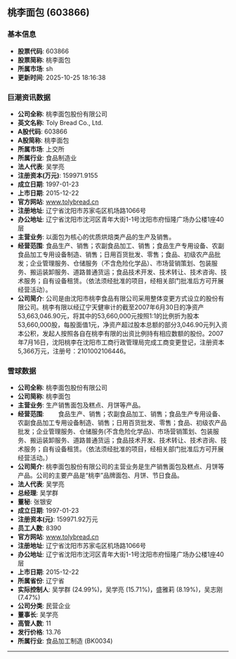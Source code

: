 ## 桃李面包 (603866)

### 基本信息

- **股票代码**: 603866
- **股票简称**: 桃李面包
- **所属市场**: sh
- **更新时间**: 2025-10-25 18:16:38

### 巨潮资讯数据

- **公司全称**: 桃李面包股份有限公司
- **英文名称**: Toly Bread Co., Ltd.
- **A股代码**: 603866
- **A股简称**: 桃李面包
- **所属市场**: 上交所
- **所属行业**: 食品制造业
- **法人代表**: 吴学亮
- **注册资本(万元)**: 159971.9155
- **成立日期**: 1997-01-23
- **上市日期**: 2015-12-22
- **官方网站**: www.tolybread.cn
- **注册地址**: 辽宁省沈阳市苏家屯区机场路1066号
- **办公地址**: 辽宁省沈阳市沈河区青年大街1-1号沈阳市府恒隆广场办公楼1座40层
- **主营业务**: 以面包为核心的优质烘焙类产品的生产及销售。
- **经营范围**: 食品生产、销售；农副食品加工、销售；食品生产专用设备、农副食品加工专用设备制造、销售；日用百货批发、零售；食品、初级农产品批发；企业管理服务、仓储服务（不含危险化学品）、市场营销策划、包装服务、搬运装卸服务、道路普通货运；食品技术开发、技术转让、技术咨询、技术服务；自有设备租赁。（依法须经批准的项目，经相关部门批准后方可开展经营活动）。
- **公司简介**: 公司是由沈阳市桃李食品有限公司采用整体变更方式设立的股份有限公司。桃李有限以经辽宁天健审计的截至2007年6月30日的净资产53,663,046.90元，将其中的53,660,000元按照1:1的比例折为股本53,660,000股，每股面值1元，净资产超过股本总额的部分3,046.90元列入资本公积，发起人按照各自在桃李有限的出资比例持有相应数额的股份。2007年7月16日，沈阳桃李在沈阳市工商行政管理局完成工商变更登记，注册资本5,366万元，注册号：2101002106446。

### 雪球数据

- **公司全称**: 桃李面包股份有限公司
- **公司简称**: 桃李面包
- **主营业务**: 生产销售面包及糕点、月饼等产品。
- **经营范围**: 　　食品生产、销售；农副食品加工、销售；食品生产专用设备、农副食品加工专用设备制造、销售；日用百货批发、零售；食品、初级农产品批发；企业管理服务、仓储服务(不含危险化学品)、市场营销策划、包装服务、搬运装卸服务、道路普通货运；食品技术开发、技术转让、技术咨询、技术服务；自有设备租赁。（依法须经批准的项目，经相关部门批准后方可开展经营活动。）
- **公司简介**: 桃李面包股份有限公司的主营业务是生产销售面包及糕点、月饼等产品。公司的主要产品是“桃李”品牌面包、月饼、节日食品。
- **法人代表**: 吴学亮
- **总经理**: 吴学群
- **董秘**: 张银安
- **成立日期**: 1997-01-23
- **注册资本(元)**: 159971.92万元
- **员工人数**: 8390
- **官方网站**: www.tolybread.cn
- **注册地址**: 辽宁省沈阳市苏家屯区机场路1066号
- **办公地址**: 辽宁省沈阳市沈河区青年大街1-1号沈阳市府恒隆广场办公楼1座40层
- **上市日期**: 2015-12-22
- **所属省份**: 辽宁省
- **实际控制人**: 吴学群 (24.99%)，吴学亮 (15.71%)，盛雅莉 (8.19%)，吴志刚 (7.47%)
- **公司分类**: 民营企业
- **董事长**: 吴学亮
- **高管人数**: 11
- **发行价格**: 13.76
- **所属行业**: 食品加工制造 (BK0034)

---